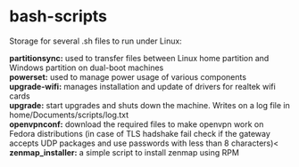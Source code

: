 # bash-scripts
Storage for several .sh files to run under Linux:

<b>partitionsync:</b> used to transfer files between Linux home partition and Windows partition on dual-boot machines <br>
<b>powerset:</b> used to manage power usage of various components <br>
<b>upgrade-wifi:</b> manages installation and update of drivers for realtek wifi cards <br>
<b>upgrade:</b> start upgrades and shuts down the machine. Writes on a log file in home/Documents/scripts/log.txt <br>
<b>openvpnconf:</b> download the required files to make openvpn work on Fedora distributions (in case of TLS hadshake fail check if the gateway accepts UDP packages and use passwords with less than 8 characters)<
<b>zenmap_installer:</b> a simple script to install zenmap using RPM
